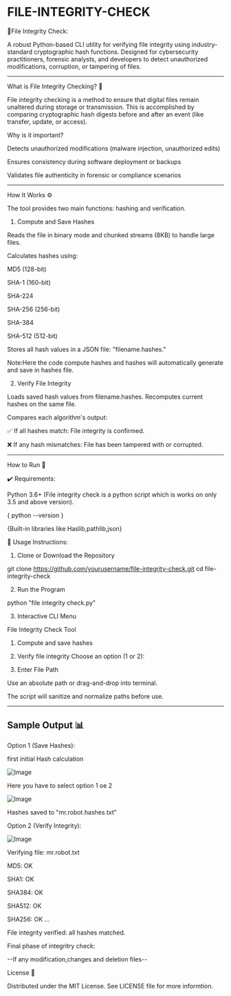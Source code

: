 # FILE-INTEGRITY-CHECK

🔐File Integrity Check:

A robust Python-based CLI utility for verifying file integrity using industry-standard cryptographic hash functions. Designed for cybersecurity practitioners, forensic analysts, and developers to detect unauthorized modifications, corruption, or tampering of files.

--------------------------------------------------

What is File Integrity Checking? 🧬

File integrity checking is a method to ensure that digital files remain unaltered during storage or transmission. This is accomplished by comparing cryptographic hash digests before and after an event (like transfer, update, or access).

Why is it important?

Detects unauthorized modifications (malware injection, unauthorized edits)

Ensures consistency during software deployment or backups

Validates file authenticity in forensic or compliance scenarios

---

How It Works ⚙️

The tool provides two main functions: hashing and verification.

1. Compute and Save Hashes

Reads the file in binary mode and chunked streams (8KB) to handle large files.

Calculates hashes using:

MD5 (128-bit)

SHA-1 (160-bit)

SHA-224

SHA-256 (256-bit)

SHA-384

SHA-512 (512-bit)

Stores all hash values in a JSON file: "filename.hashes."

Note:Here the code compute hashes and hashes will automatically generate and save in hashes file.

2. Verify File Integrity

Loads saved hash values from filename.hashes.
Recomputes current hashes on the same file.

Compares each algorithm's output:

✅ If all hashes match: File integrity is confirmed.

❌ If any hash mismatches: File has been tampered with or corrupted.

--------------------------------------------------

How to Run 🚀

✔️ Requirements:

Python 3.6+
(File integrity check is a python script which is works on only 3.5 and above version).

{ python --version }

{Built-in libraries like Haslib,pathlib,json}

📝 Usage Instructions:

1. Clone or Download the Repository

git clone https://github.com/yourusername/file-integrity-check.git
cd file-integrity-check


2. Run the Program

python "file integrity check.py"

3. Interactive CLI Menu

File Integrity Check Tool
1. Compute and save hashes
2. Verify file integrity
Choose an option (1 or 2):


4. Enter File Path

Use an absolute path or drag-and-drop into terminal.

The script will sanitize and normalize paths before use.


---

## Sample Output 📊

Option 1 (Save Hashes):

first initial Hash calculation

![Image](https://github.com/user-attachments/assets/d5f646b1-39bd-4bb7-9457-0e8156f1dcd5)

Here you have to select option 1 oe 2

![Image](https://github.com/user-attachments/assets/138a1d12-f466-455c-9018-d6375f045e2e)

Hashes saved to "mr.robot.hashes.txt"
 
Option 2 (Verify Integrity):

![Image](https://github.com/user-attachments/assets/195eb074-f5dd-4167-b3d1-8f732337298c)


Verifying file: mr.robot.txt

MD5:     OK

SHA1:    OK

SHA384:  OK

SHA512:  OK

SHA256:  OK
...

File integrity verified: all hashes matched.

Final phase of integritry check:

--If any modification,changes and deletion files--



License 📄

Distributed under the MIT License. See LICENSE file for more informtion.




